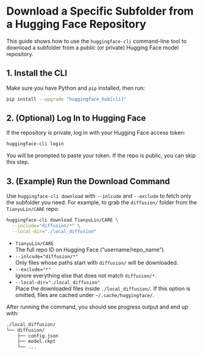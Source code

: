 # Download a Specific Subfolder from a Hugging Face Repository

This guide shows how to use the `huggingface-cli` command-line tool to download a subfolder from a public (or private) Hugging Face model repository.

## 1. Install the CLI

Make sure you have Python and `pip` installed, then run:

```bash
pip install --upgrade "huggingface_hub[cli]"
```

## 2. (Optional) Log In to Hugging Face

If the repository is private, log in with your Hugging Face access token:

```bash
huggingface-cli login
```

You will be prompted to paste your token.
If the repo is public, you can skip this step.

## 3. (Example) Run the Download Command

Use `huggingface-cli download` with `--inlcude` and `--exclude` to fetch only the subfolder you need. For example, to grab the `diffusion/` folder from the `TianyuLin/CARE` repo:

```bash
huggingface-cli download TianyuLin/CARE \
  --include="diffusion/*" \
  --local-dir="./local_diffusion"
```

- `TianyuLin/CARE`  
  The full repo ID on Hugging Face (“username/repo_name”).  
- `--inlcude="diffusion/*"`  
  Only files whose paths start with `diffusion/` will be downloaded.  
- `--exclude="*"`  
  Ignore everything else that does not match `diffusion/*`.  
- `--local-dir="./local_diffusion"`  
  Place the downloaded files inside `./local_diffusion/`. If this option is omitted, files are cached under `~/.cache/huggingface/`.

After running the command, you should see progress output and end up with:

```bash
./local_diffusion/
└── diffusion/
    ├── config.json
    ├── model.ckpt
    └── ...
```
